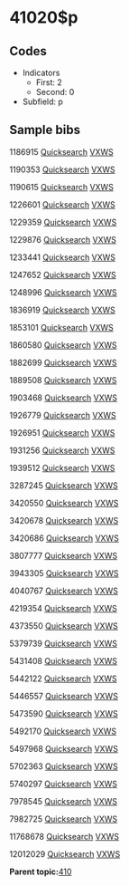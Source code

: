# 41020$p

## Codes

-   Indicators
    -   First: 2
    -   Second: 0
-   Subfield: p

## Sample bibs

1186915 [Quicksearch](https://search.library.yale.edu/catalog/1186915) [VXWS](http://prodorbis.library.yale.edu:7014/vxws/GetHoldingsService?bibId=1186915)

1190353 [Quicksearch](https://search.library.yale.edu/catalog/1190353) [VXWS](http://prodorbis.library.yale.edu:7014/vxws/GetHoldingsService?bibId=1190353)

1190615 [Quicksearch](https://search.library.yale.edu/catalog/1190615) [VXWS](http://prodorbis.library.yale.edu:7014/vxws/GetHoldingsService?bibId=1190615)

1226601 [Quicksearch](https://search.library.yale.edu/catalog/1226601) [VXWS](http://prodorbis.library.yale.edu:7014/vxws/GetHoldingsService?bibId=1226601)

1229359 [Quicksearch](https://search.library.yale.edu/catalog/1229359) [VXWS](http://prodorbis.library.yale.edu:7014/vxws/GetHoldingsService?bibId=1229359)

1229876 [Quicksearch](https://search.library.yale.edu/catalog/1229876) [VXWS](http://prodorbis.library.yale.edu:7014/vxws/GetHoldingsService?bibId=1229876)

1233441 [Quicksearch](https://search.library.yale.edu/catalog/1233441) [VXWS](http://prodorbis.library.yale.edu:7014/vxws/GetHoldingsService?bibId=1233441)

1247652 [Quicksearch](https://search.library.yale.edu/catalog/1247652) [VXWS](http://prodorbis.library.yale.edu:7014/vxws/GetHoldingsService?bibId=1247652)

1248996 [Quicksearch](https://search.library.yale.edu/catalog/1248996) [VXWS](http://prodorbis.library.yale.edu:7014/vxws/GetHoldingsService?bibId=1248996)

1836919 [Quicksearch](https://search.library.yale.edu/catalog/1836919) [VXWS](http://prodorbis.library.yale.edu:7014/vxws/GetHoldingsService?bibId=1836919)

1853101 [Quicksearch](https://search.library.yale.edu/catalog/1853101) [VXWS](http://prodorbis.library.yale.edu:7014/vxws/GetHoldingsService?bibId=1853101)

1860580 [Quicksearch](https://search.library.yale.edu/catalog/1860580) [VXWS](http://prodorbis.library.yale.edu:7014/vxws/GetHoldingsService?bibId=1860580)

1882699 [Quicksearch](https://search.library.yale.edu/catalog/1882699) [VXWS](http://prodorbis.library.yale.edu:7014/vxws/GetHoldingsService?bibId=1882699)

1889508 [Quicksearch](https://search.library.yale.edu/catalog/1889508) [VXWS](http://prodorbis.library.yale.edu:7014/vxws/GetHoldingsService?bibId=1889508)

1903468 [Quicksearch](https://search.library.yale.edu/catalog/1903468) [VXWS](http://prodorbis.library.yale.edu:7014/vxws/GetHoldingsService?bibId=1903468)

1926779 [Quicksearch](https://search.library.yale.edu/catalog/1926779) [VXWS](http://prodorbis.library.yale.edu:7014/vxws/GetHoldingsService?bibId=1926779)

1926951 [Quicksearch](https://search.library.yale.edu/catalog/1926951) [VXWS](http://prodorbis.library.yale.edu:7014/vxws/GetHoldingsService?bibId=1926951)

1931256 [Quicksearch](https://search.library.yale.edu/catalog/1931256) [VXWS](http://prodorbis.library.yale.edu:7014/vxws/GetHoldingsService?bibId=1931256)

1939512 [Quicksearch](https://search.library.yale.edu/catalog/1939512) [VXWS](http://prodorbis.library.yale.edu:7014/vxws/GetHoldingsService?bibId=1939512)

3287245 [Quicksearch](https://search.library.yale.edu/catalog/3287245) [VXWS](http://prodorbis.library.yale.edu:7014/vxws/GetHoldingsService?bibId=3287245)

3420550 [Quicksearch](https://search.library.yale.edu/catalog/3420550) [VXWS](http://prodorbis.library.yale.edu:7014/vxws/GetHoldingsService?bibId=3420550)

3420678 [Quicksearch](https://search.library.yale.edu/catalog/3420678) [VXWS](http://prodorbis.library.yale.edu:7014/vxws/GetHoldingsService?bibId=3420678)

3420686 [Quicksearch](https://search.library.yale.edu/catalog/3420686) [VXWS](http://prodorbis.library.yale.edu:7014/vxws/GetHoldingsService?bibId=3420686)

3807777 [Quicksearch](https://search.library.yale.edu/catalog/3807777) [VXWS](http://prodorbis.library.yale.edu:7014/vxws/GetHoldingsService?bibId=3807777)

3943305 [Quicksearch](https://search.library.yale.edu/catalog/3943305) [VXWS](http://prodorbis.library.yale.edu:7014/vxws/GetHoldingsService?bibId=3943305)

4040767 [Quicksearch](https://search.library.yale.edu/catalog/4040767) [VXWS](http://prodorbis.library.yale.edu:7014/vxws/GetHoldingsService?bibId=4040767)

4219354 [Quicksearch](https://search.library.yale.edu/catalog/4219354) [VXWS](http://prodorbis.library.yale.edu:7014/vxws/GetHoldingsService?bibId=4219354)

4373550 [Quicksearch](https://search.library.yale.edu/catalog/4373550) [VXWS](http://prodorbis.library.yale.edu:7014/vxws/GetHoldingsService?bibId=4373550)

5379739 [Quicksearch](https://search.library.yale.edu/catalog/5379739) [VXWS](http://prodorbis.library.yale.edu:7014/vxws/GetHoldingsService?bibId=5379739)

5431408 [Quicksearch](https://search.library.yale.edu/catalog/5431408) [VXWS](http://prodorbis.library.yale.edu:7014/vxws/GetHoldingsService?bibId=5431408)

5442122 [Quicksearch](https://search.library.yale.edu/catalog/5442122) [VXWS](http://prodorbis.library.yale.edu:7014/vxws/GetHoldingsService?bibId=5442122)

5446557 [Quicksearch](https://search.library.yale.edu/catalog/5446557) [VXWS](http://prodorbis.library.yale.edu:7014/vxws/GetHoldingsService?bibId=5446557)

5473590 [Quicksearch](https://search.library.yale.edu/catalog/5473590) [VXWS](http://prodorbis.library.yale.edu:7014/vxws/GetHoldingsService?bibId=5473590)

5492170 [Quicksearch](https://search.library.yale.edu/catalog/5492170) [VXWS](http://prodorbis.library.yale.edu:7014/vxws/GetHoldingsService?bibId=5492170)

5497968 [Quicksearch](https://search.library.yale.edu/catalog/5497968) [VXWS](http://prodorbis.library.yale.edu:7014/vxws/GetHoldingsService?bibId=5497968)

5702363 [Quicksearch](https://search.library.yale.edu/catalog/5702363) [VXWS](http://prodorbis.library.yale.edu:7014/vxws/GetHoldingsService?bibId=5702363)

5740297 [Quicksearch](https://search.library.yale.edu/catalog/5740297) [VXWS](http://prodorbis.library.yale.edu:7014/vxws/GetHoldingsService?bibId=5740297)

7978545 [Quicksearch](https://search.library.yale.edu/catalog/7978545) [VXWS](http://prodorbis.library.yale.edu:7014/vxws/GetHoldingsService?bibId=7978545)

7982725 [Quicksearch](https://search.library.yale.edu/catalog/7982725) [VXWS](http://prodorbis.library.yale.edu:7014/vxws/GetHoldingsService?bibId=7982725)

11768678 [Quicksearch](https://search.library.yale.edu/catalog/11768678) [VXWS](http://prodorbis.library.yale.edu:7014/vxws/GetHoldingsService?bibId=11768678)

12012029 [Quicksearch](https://search.library.yale.edu/catalog/12012029) [VXWS](http://prodorbis.library.yale.edu:7014/vxws/GetHoldingsService?bibId=12012029)

**Parent topic:**[410](../../tags/410/410.md)

